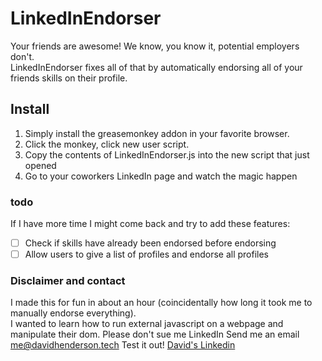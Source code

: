 # LinkedInEndorser

Your friends are awesome! We know, you know it, potential employers don't.   
LinkedInEndorser fixes all of that by automatically endorsing all of your    
friends skills on their profile.

## Install
1. Simply install the greasemonkey addon in your favorite browser.
2. Click the monkey, click new user script.
3. Copy the contents of LinkedInEndorser.js into the new script that just opened
4. Go to your coworkers LinkedIn page and watch the magic happen

### todo
If I have more time I might come back and try to add these features:   
- [ ] Check if skills have already been endorsed before endorsing
- [ ] Allow users to give a list of profiles and endorse all profiles

### Disclaimer and contact

I made this for fun in about an hour (coincidentally how long it took me to manually endorse everything).   
I wanted to learn how to run external javascript on a webpage and manipulate their dom.
Please don't sue me LinkedIn
Send me an email [me@davidhenderson.tech](mailto:me@davidhenderson.tech)
Test it out! [David's Linkedin](https://www.linkedin.com/in/davidhendersontech)